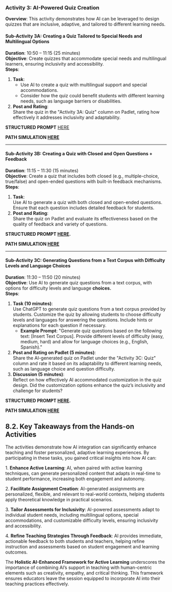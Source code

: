 

### Activity 3: AI-Powered Quiz Creation 

**Overview**: This activity demonstrates how AI can be leveraged to design quizzes that are inclusive, adaptive, and tailored to different learning needs.

#### Sub-Activity 3A: Creating a Quiz Tailored to Special Needs and Multilingual Options 

**Duration**: 10:50 – 11:15 (25 minutes)  
**Objective**: Create quizzes that accommodate special needs and multilingual learners, ensuring inclusivity and accessibility.  
**Steps**:

1. **Task**:  
   * Use AI to create a quiz with multilingual support and special accommodations.  
   * Consider how the quiz could benefit students with different learning needs, such as language barriers or disabilities.  
2. **Post and Rating**:  
   Share the quiz in the "Activity 3A: Quiz" column on Padlet, rating how effectively it addresses inclusivity and adaptability.

**STRUCTURED PROMPT** [HERE](https://docs.google.com/document/d/1XtFBgcf9mXpbCPFEIXl6RutgLZNzVzfNBygPN20MSJA/edit?usp=sharing) 

**PATH SIMULATION [HERE](https://chatgpt.com/share/cada8248-6db2-442b-b3c6-6637931e72fc)**  

---

#### Sub-Activity 3B: Creating a Quiz with Closed and Open Questions \+ Feedback 

**Duration**: 11:15 – 11:30 (15 minutes)  
**Objective**: Create a quiz that includes both closed (e.g., multiple-choice, true/false) and open-ended questions with built-in feedback mechanisms.  
**Steps**:

1. **Task**:  
   Use AI to generate a quiz with both closed and open-ended questions. Ensure that each question includes detailed feedback for students.  
2. **Post and Rating**:  
   Share the quiz on Padlet and evaluate its effectiveness based on the quality of feedback and variety of questions.

**STRUCTURED PROMPT [HERE](https://docs.google.com/document/d/1T1cHP5X_sRlXif4ob0KF5pna2--8VkqpLXWxpOQhaQo/edit?usp=sharing).**

**PATH SIMULATION [HERE](https://chatgpt.com/share/085f15e7-f126-4ecb-9782-df80f17b9884)**  

---

#### Sub-Activity 3C: Generating Questions from a Text Corpus with Difficulty Levels and Language Choices 

**Duration**: 11:30 – 11:50 (20 minutes)  
**Objective**: Use AI to generate quiz questions from a text corpus, with options for difficulty levels and language **choices.**  
**Steps**:

1. **Task (10 minutes)**:  
   Use ChatGPT to generate quiz questions from a text corpus provided by students. Customize the quiz by allowing students to choose difficulty levels and languages for answering the questions. Include hints or explanations for each question if necessary.  
   * **Example Prompt**: "Generate quiz questions based on the following text: \[Insert Text Corpus\]. Provide different levels of difficulty (easy, medium, hard) and allow for language choices (e.g., English, Spanish)."  
2. **Post and Rating on Padlet (5 minutes)**:  
   Share the AI-generated quiz on Padlet under the "Activity 3C: Quiz" column and rate it based on its adaptability to different learning needs, such as language choice and question difficulty.  
3. **Discussion (5 minutes)**:  
   Reflect on how effectively AI accommodated customization in the quiz design. Did the customization options enhance the quiz’s inclusivity and challenge for students?  
   

**STRUCTURED PROMPT [HERE](https://docs.google.com/document/d/1gvyGPyxDxhFWfEUhvY5SDN0Du_wNAn3tTZcoLILw6qY/edit?usp=sharing).**

**PATH SIMULATION [HERE](https://chatgpt.com/share/c1855b04-9b5f-49c8-aa8e-4410bc5014ef)**


## 8.2. Key Takeaways from the Hands-on Activities 

The activities demonstrate how AI integration can significantly enhance teaching and foster personalized, adaptive learning experiences. By participating in these tasks, you gained critical insights into how AI can:

1\. 	**Enhance Active Learning**: AI, when paired with active learning techniques, can generate personalized content that adapts in real-time to student performance, increasing both engagement and autonomy.

2\. 	**Facilitate Assignment Creation**: AI-generated assignments are personalized, flexible, and relevant to real-world contexts, helping students apply theoretical knowledge in practical scenarios.

3\. 	**Tailor Assessments for Inclusivity**: AI-powered assessments adapt to individual student needs, including multilingual options, special accommodations, and customizable difficulty levels, ensuring inclusivity and accessibility.

4\. 	**Refine Teaching Strategies Through Feedback**: AI provides immediate, actionable feedback to both students and teachers, helping refine instruction and assessments based on student engagement and learning outcomes.

The **Holistic AI-Enhanced Framework for Active Learning** underscores the importance of combining AI’s support in teaching with human-centric elements such as creativity, empathy, and critical thinking. This framework ensures educators leave the session equipped to incorporate AI into their teaching practices effectively.
